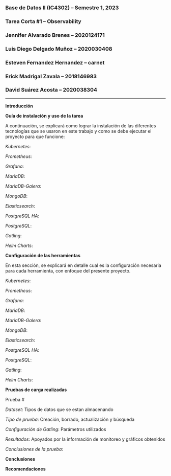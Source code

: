 ### **Base de Datos II (IC4302)** – Semestre 1, 2023
### **Tarea Corta #1** – Observability
### Jennifer Alvarado Brenes – 2020124171
### Luis Diego Delgado Muñoz – 2020030408
### Esteven Fernandez Hernandez – carnet
### Erick Madrigal Zavala – 2018146983
### David Suárez Acosta – 2020038304
____

**Introducción**



**Guía de instalación y uso de la tarea**



A continuación, se explicará como lograr la instalación de las diferentes tecnologías que se usaron en este trabajo y como se debe ejecutar el proyecto para que funcione:

*Kubernetes*: 

*Prometheus*: 

*Grafana*:

*MariaDB*:

*MariaDB-Galera*:

*MongoDB*:

*Elasticsearch*:

*PostgreSQL HA*:

*PostgreSQL*:

*Gatling*: 

*Helm Charts*:

**Configuración de las herramientas**

En esta sección, se explicará en detalle cual es la configuración necesaria para cada herramienta, con enfoque del presente proyecto.

*Kubernetes*: 

*Prometheus*: 

*Grafana*:

*MariaDB*:

*MariaDB-Galera*:

*MongoDB*:

*Elasticsearch*:

*PostgreSQL HA*:

*PostgreSQL*:

*Gatling*: 

*Helm Charts*:

**Pruebas de carga realizadas**

Prueba #

*Dataset*:  Tipos de datos que se estan almacenando

*Tipo de prueba*:  Creación, borrado, actualización y búsqueda

*Configuración de Gatling*: Parámetros utilizados

*Resultados*: Apoyados por la información de monitoreo y gráficos obtenidos

*Conclusiones de la prueba*:

**Conclusiones**



**Recomendaciones**